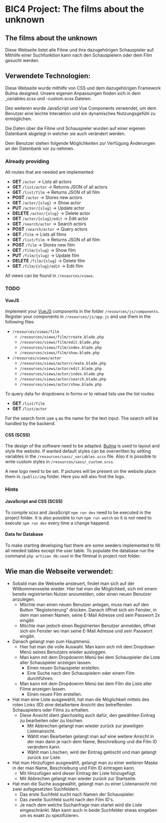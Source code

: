 # BIC4 Project: The films about the unknown

## The films about the unknown

Diese Webseite listet alle Filme und ihre dazugehörigen Schauspieler auf. 
Mithilfe einer Suchfunktion kann nach den Schauspielern oder dem Film gesucht werden.

## Verwendete Technologien:

Diese Webseite wurde mithilfe von CSS und dem dazugehörigen Framework Bulma designed.
Unsere eigenen Anpassungen finden sich in dem _variables.scss und -custom.scss Dateien.

Des weiteren wurde JavaScript und Vue Components verwendet, um dem Benutzer eine leichte Interaktion und ein dynamisches Nutzungsgefühl zu ermöglichen. 

Die Daten über die Filme und Schauspieler wurden auf einer eigenen Datenbank abgelegt in welcher sie auch verändert werden.

Dem Benutzer stehen folgende Möglichkeiten zur Verfügung Änderungen an der Datenbank vor zu nehmen.

### Already providing

All routes that are needed are implemented:
 * **GET** ```/actor``` &rarr; Lists all actors
 * **GET** ```/list/actor``` &rarr; Returns JSON of all actors
 * **GET** ```/list/film``` &rarr; Returns JSON of all film
 * **POST** ```/actor``` &rarr; Stores new actors
 * **GET** ```/actor/{slug}``` &rarr; Show actor
 * **PUT** ```/actor/{slug}``` &rarr; Update actor
 * **DELETE** ```/actor/{slug}``` &rarr; Delete actor
 * **GET** ```/actor/{slug}/edit``` &rarr; Edit actor
 * **GET** ```/search/actor``` &rarr; Search actors
 * **POST** ```/search/actor``` &rarr; Query actors
 * **GET** ```/film``` &rarr; Lists all films
 * **GET** ```/list/film``` &rarr; Returns JSON of all film
 * **POST** ```/film``` &rarr; Stores new film
 * **GET** ```/film/{slug}``` &rarr; Show film
 * **PUT** ```/film/{slug}``` &rarr; Update film
 * **DELETE** ```/film/{slug}``` &rarr; Delete film
 * **GET** ```/film/{slug}/edit``` &rarr; Edit film

All views can be found in ```/resources/views```.

### TODO

#### VueJS

Implement your [VueJS](https://vuejs.org) components in the folder ```/resources/js/components```.
Register your components in ```/resources/js/app.js``` and use them in the following files:

 * ```/resources/views/film```
     * ```/resources/views/film/create.blade.php```
     * ```/resources/views/film/edit.blade.php```
     * ```/resources/views/film/index.blade.php```
     * ```/resources/views/film/show.blade.php```
 * ```/resources/views/actor```
      * ```/resources/views/actor/create.blade.php```
      * ```/resources/views/actor/edit.blade.php```
      * ```/resources/views/actor/index.blade.php```
      * ```/resources/views/actor/search.blade.php```
      * ```/resources/views/actor/show.blade.php```

To query data for dropdowns in forms or to reload lists use the list routes:
 * **GET** ```/list/film```
 * **GET** ```/list/actor```

For the search form use ```q``` as the name for the text input.
The search will be handled by the backend.

#### CSS (SCSS)

The design of the software need to be adapted.
[Bulma](https://bulma.io) is used to layout and style the website.
If wanted default styles can be overwritten by setting variables in the ```/resources/sass/_variables.scss``` file.
Also it is possible to write custom styles in ```/resources/sass/_custom.scss```.

A new logo need to be set. If pictures will be present on the website place them in ```/public/img``` folder.
Here you will also find the logo.

### Hints

#### JavaScript and CSS (SCSS)

To compile scss and JavaScript ```npm run dev``` need to be executed in the project folder.
It is also possible to run ```npm run watch``` so it is not need to execute ```npm run dev``` every time a change happend.

#### Data for Database

To make starting developing fast there are some seeders implemented to fill all needed tables except the user table.
To populate the database run the command ```php artisan db:seed``` in the filminal in project root folder.

## Wie man die Webseite verwendet:
* Sobald man die Webseite ansteuert, findet man sich auf der Willkommensseite wieder.
  Hier hat man die Möglichkeit, sich mit einem bereits registrierten Nutzer anzumelden, oder einen neuen Benutzer anzulegen.
    * Möchte man einen neuen Benutzer anlegen, muss man auf den Button "Registerierung" drücken. Danach öffnet sich ein Fenster,
        in dem man seinen Namen, seine E-Mail Adresse und sein Passwort 2x eingibt. 
    * Möchte man jedoch einen Registrierten Benutzer anmelden, öffnet sich ein Fenster wo man seine E-Mail Adresse und sein Passwort eingibt.
* Danach gelangt man zum Hauptmenü.
    * Hier hat man die volle Auswahl. Man kann sich mit dem Dropdown Menü seines Benutzers wieder ausloggen.
    * Man kann mit dem Dropdownm Menü bei dem Schauspieler die Liste aller Schauspieler anzeigen lassen.
        * Einen neuen Schauspieler erstellen.
        * Eine Suche nach den Schauspielern oder einem Film durchführen.
    * Man kann mit dem Dropdownm Menü bei dem Film die Liste aller Filme anzeigen lassen.
        * Einen neuen Film erstellen.
* Hat man eine Liste ausgewählt, hat man die Möglichkeit mittels des roten Links (ID) eine detailiertere Ansicht des betreffenden Schauspielers oder Films zu erhalten.
    * Diese Ansicht dient gleichzeitig auch dafür, den gewählten Eintrag zu bearbeiten oder zu löschen. 
        * Mit Abbrechen gelangt man wieder zurück zur jeweiligen Listenansicht.
        * Wählt man Bearbeiten gelangt man auf eine weitere Ansicht in der man dann je nach dem Name, Beschreibung und die Film ID verändern kann.
        * Wählt man Löschen, wird der Eintrag gelöscht und man gelangt zurück zur Liste.
* Hat man Hinzufügen ausgewählt, gelangt man zu einer weiteren Maske in der man Name, Beschreibung und Film ID eintragen kann.
    * Mit Hinzufügen wird dieser Eintrag der Liste hinzugefügt. 
    * Mit Abbrechen gelangt man wieder zurück zur Startseite.
* Hat man die Suche ausgewählt, gelangt man zu einer Listenansicht mit zwei aufegesetzten Suchfeldern.
    * Das erste Suchfeld sucht nach Namen der Schauspieler. 
    * Das zweite Suchfeld sucht nach den Film ID's.
    * Je nach dem welche Suchanfrage man startet wird die Liste eingeschränkt. Man kann auch in beide Suchfelder etwas eingeben um es exakt zu spezifizieren.




